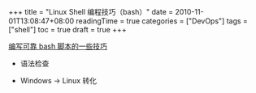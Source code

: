 +++
title = "Linux Shell 编程技巧（bash）"
date = 2010-11-01T13:08:47+08:00
readingTime = true
categories = ["DevOps"]
tags = ["shell"]
toc = true
draft = true
+++

<!--more-->

[编写可靠 bash 脚本的一些技巧](https://cloud.tencent.com/developer/article/1613286)

-   语法检查

-   Windows -> Linux 转化
